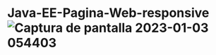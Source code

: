 # Java-EE-Pagina-Web-responsive![Captura de pantalla 2023-01-03 054403](https://user-images.githubusercontent.com/77855047/210342253-7cd7a737-e622-43e5-beb1-d5b1792225a4.png)

